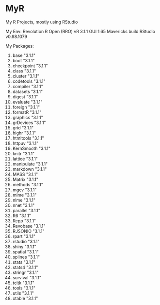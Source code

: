 MyR
===

My R Projects, mostly using RStudio

My Env:
Revolution R Open (RRO) vR 3.1.1 GUI 1.65 Mavericks build
RStudio v0.98.1079

My Packages:
1. base       "3.1.1"
2. boot       "3.1.1"
3. checkpoint "3.1.1"
4. class      "3.1.1"
5. cluster    "3.1.1"
6. codetools  "3.1.1"
7. compiler   "3.1.1"
8. datasets   "3.1.1"
9. digest     "3.1.1"
10. evaluate   "3.1.1"
11. foreign    "3.1.1"
12. formatR    "3.1.1"
13. graphics   "3.1.1"
14. grDevices  "3.1.1"
15. grid       "3.1.1"
16. highr      "3.1.1"
17. htmltools  "3.1.1"
18. httpuv     "3.1.1"
19. KernSmooth "3.1.1"
20. knitr      "3.1.1"
21. lattice    "3.1.1"
22. manipulate "3.1.1"
23. markdown   "3.1.1"
24. MASS       "3.1.1"
25. Matrix     "3.1.1"
26. methods    "3.1.1"
27. mgcv       "3.1.1"
28. mime       "3.1.1"
29. nlme       "3.1.1"
30. nnet       "3.1.1"
31. parallel   "3.1.1"
32. R6         "3.1.1"
33. Rcpp       "3.1.1"
34. Revobase   "3.1.1"
35. RJSONIO    "3.1.1"
36. rpart      "3.1.1"
37. rstudio    "3.1.1"
38. shiny      "3.1.1"
39. spatial    "3.1.1"
40. splines    "3.1.1"
41. stats      "3.1.1"
42. stats4     "3.1.1"
43. stringr    "3.1.1"
44. survival   "3.1.1"
45. tcltk      "3.1.1"
46. tools      "3.1.1"
47. utils      "3.1.1"
48. xtable     "3.1.1"
